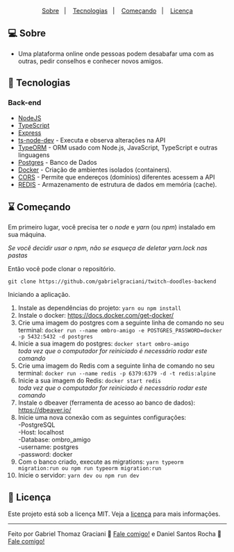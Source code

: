 <p align="center">
    <a href="#-sobre">Sobre</a>&nbsp;&nbsp;&nbsp;|&nbsp;&nbsp;&nbsp;
    <a href="#-tecnologias">Tecnologias</a>&nbsp;&nbsp;&nbsp;|&nbsp;&nbsp;&nbsp;
    <a href="#-começando">Começando</a>&nbsp;&nbsp;&nbsp;|&nbsp;&nbsp;&nbsp;
    <a href="#-licença">Licença</a>
</p>

## 💻 Sobre

- Uma plataforma online onde pessoas podem desabafar uma com as outras, pedir conselhos e conhecer novos amigos.

## 🚀 Tecnologias

### Back-end

- [NodeJS](https://nodejs.org/pt-br/)
- [TypeScript](https://www.typescriptlang.org/)
- [Express](https://expressjs.com/)
- [ts-node-dev](https://www.npmjs.com/package/ts-node-dev) - Executa e observa alterações na API
- [TypeORM](https://typeorm.io/) - ORM usado com Node.js, JavaScript, TypeScript e outras linguagens
- [Postgres](https://www.postgresql.org/) - Banco de Dados
- [Docker](https://www.docker.com/) - Criação de ambientes isolados (containers).
- [CORS](https://developer.mozilla.org/pt-BR/docs/Web/HTTP/Controle_Acesso_CORS) - Permite que endereços (domínios) diferentes acessem a API
- [REDIS](https://redis.io/) - Armazenamento de estrutura de dados em memória (cache).

## ⌛ Começando

Em primeiro lugar, você precisa ter o *node* e *yarn* (ou *npm*) instalado em sua máquina.

*Se você decidir usar o npm, não se esqueça de deletar yarn.lock nas pastas*

Então você pode clonar o repositório.

`git clone https://github.com/gabrielgraciani/twitch-doodles-backend`

Iniciando a aplicação.

1. Instale as dependências do projeto: `yarn ou npm install`
2. Instale o docker: https://docs.docker.com/get-docker/
3. Crie uma imagem do postgres com a seguinte linha de comando no seu terminal: `docker run --name ombro-amigo -e POSTGRES_PASSWORD=docker -p 5432:5432 -d postgres`
4. Inicie a sua imagem do postgres: `docker start ombro-amigo` <br> *toda vez que o computador for reiniciado é necessário rodar este comando*
5. Crie uma imagem do Redis com a seguinte linha de comando no seu terminal: `docker run --name redis -p 6379:6379 -d -t redis:alpine`
6. Inicie a sua imagem do Redis: `docker start redis` <br> *toda vez que o computador for reiniciado é necessário rodar este comando*
7. Instale o dbeaver (ferramenta de acesso ao banco de dados): https://dbeaver.io/
8. Inicie uma nova conexão com as seguintes configurações: <br>
-PostgreSQL <br>
-Host: localhost <br>
-Database: ombro_amigo <br>
-username: postgres <br>
-password: docker
9. Com o banco criado, execute as migrations: `yarn typeorm migration:run ou npm run typeorm migration:run`
10. Inicie o servidor: `yarn dev ou npm run dev`

## 📝 Licença

Este projeto está sob a licença MIT. Veja a [licença](LICENSE) para mais informações.

---

Feito por Gabriel Thomaz Graciani 👋 [Fale comigo!](https://www.linkedin.com/in/gabriel-thomaz-graciani-98400b166/) e Daniel Santos Rocha 👋 [Fale comigo!](https://www.linkedin.com/in/daniel-santos-rocha-32201015a/)
